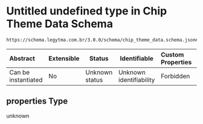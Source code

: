 # Untitled undefined type in Chip Theme Data Schema

```txt
https://schema.legytma.com.br/3.0.0/schema/chip_theme_data.schema.json#/properties
```




| Abstract            | Extensible | Status         | Identifiable            | Custom Properties | Additional Properties | Access Restrictions | Defined In                                                                                    |
| :------------------ | ---------- | -------------- | ----------------------- | :---------------- | --------------------- | ------------------- | --------------------------------------------------------------------------------------------- |
| Can be instantiated | No         | Unknown status | Unknown identifiability | Forbidden         | Allowed               | none                | [chip_theme_data.schema.json\*](../schema/chip_theme_data.schema.json) |

## properties Type

unknown
